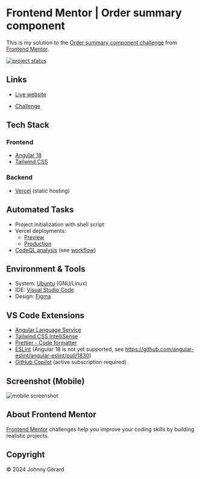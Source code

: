# Frontend Mentor | Order summary component

This is my solution to the [Order summary component challenge](https://www.frontendmentor.io/challenges/order-summary-component-QlPmajDUj/hub) from [Frontend Mentor](https://www.frontendmentor.io/).

[![project status](https://img.shields.io/badge/status-work%20in%20progress-red?style=for-the-badge)](https://fem-order-summary-component-jgerard.vercel.app)

## Links

- [Live website](https://fem-order-summary-component-jgerard.vercel.app)
<!-- - [Solution](placeholder) -->
- [Challenge](https://www.frontendmentor.io/challenges/order-summary-component-QlPmajDUj/hub)
<!-- - [Lighthouse report](https://googlechrome.github.io/lighthouse/viewer/?gist=placeholder) -->

## Tech Stack

### Frontend

- [Angular 18](https://blog.angular.dev/angular-v18-is-now-available-e79d5ac0affe)
- [Tailwind CSS](https://tailwindcss.com/)

### Backend

- [Vercel](https://vercel.com/) (static hosting)

<!-- ## Key Features -->

## Automated Tasks

- Project initialization with shell script
- Vercel deployments:
  - [Preview](.github/workflows/vercel-preview.yaml)
  - [Production](.github/workflows/vercel-production.yaml)
- [CodeQL analysis](https://codeql.github.com/) (see [workflow](.github/workflows/codeql.yaml))

## Environment & Tools

- System: [Ubuntu](https://ubuntu.com/) (GNU/Linux)
- IDE: [Visual Studio Code](https://code.visualstudio.com/)
- Design: [Figma](https://www.figma.com/)

## VS Code Extensions

- [Angular Language Service](https://marketplace.visualstudio.com/items?itemName=angular.ng-template)
- [Tailwind CSS IntelliSense](https://marketplace.visualstudio.com/items?itemName=bradlc.vscode-tailwindcss)
- [Prettier - Code formatter](https://marketplace.visualstudio.com/items?itemName=esbenp.prettier-vscode)
- [ESLint](https://marketplace.visualstudio.com/items?itemName=dbaeumer.vscode-eslint) (Angular 18 is not yet supported, see https://github.com/angular-eslint/angular-eslint/pull/1830)
- [GitHub Copilot](https://marketplace.visualstudio.com/items?itemName=github.copilot) (active subscription required)

## Screenshot (Mobile)

![mobile screenshot](screenshots/mobile.avif)

## About Frontend Mentor

[Frontend Mentor](https://www.frontendmentor.io/) challenges help you improve your coding skills by building realistic projects.

## Copyright

© 2024 Johnny Gérard
